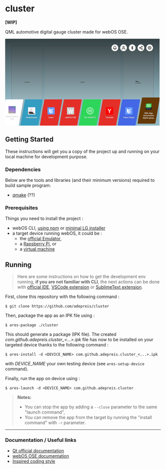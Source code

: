 # cluster

**[WIP]**

QML automotive digital gauge cluster made for webOS OSE.

![VM device screenshot](./capture.png)

## Getting Started

These instructions will get you a copy of the project up and running on your local machine for development purpose.

### Dependencies

Below are the tools and libraries (and their minimum versions) required to build sample program:

- [qmake](https://doc.qt.io/qt-5/qmake-manual.html) (??)

### Prerequisites

Things you need to install the project :

- webOS CLI, [using npm](https://www.webosose.org/docs/tools/sdk/cli/cli-user-guide/#installing-cli) or [minimal LG installer](https://webostv.developer.lge.com/sdk/installation/download-installer/)
- a target device running webOS, it could be :
	- the [official Emulator](https://webostv.developer.lge.com/sdk/tools/emulator/introduction-emulator/#InstallingEmul),
	- a [Rapsberry Pi](https://www.webosose.org/docs/guides/getting-started/hello-webos-ose/#real-device), or
	- a [virtual machine](https://www.webosose.org/docs/tools/sdk/emulator/virtualbox-emulator/emulator-user-guide/#setting-up-the-virtual-machine-in-virtualbox)

## Running

> Here are some instructions on how to get the development env running, **if you are not familiar with CLI**, the next actions can be done with [official IDE](https://webostv.developer.lge.com/sdk/tools/ide/), [VSCode extension](https://webostv.developer.lge.com/sdk/vs-code-extension/intro-vscode/) or [SublimeText extension](https://webostv.developer.lge.com/sdk/tools/sublime-text-plugin/).

First, clone this repository with the following command :

	$ git clone https://github.com/adepreis/cluster

Then, package the app as an IPK file using :

	$ ares-package ./cluster

This should generate a package (IPK file). The created _com.github.adepreis.cluster\_<...>.ipk_ file has now to be installed on your targeted device thanks to the following command :

	$ ares-install -d <DEVICE_NAME> com.github.adepreis.cluster_<...>.ipk

with _DEVICE_NAME_ your own testing device (see `ares-setup-device` command).

Finally, run the app on device using :

	$ ares-launch -d <DEVICE_NAME> com.github.adepreis.cluster

> **Notes:**
> 
> - You can stop the app by adding a `--close` parameter to the same "launch command",
> - You can remove the app from the target by running the "install command" with `-r` parameter.

<!--

---

### How it works

...

-->

---

### Documentation / Useful links

- [Qt official documentation](https://doc.qt.io/qt-5.12/qtquick-index.html)
- [webOS OSE documentation](https://www.webosose.org/docs/home/)
- [Inspired coding style](https://github.com/Furkanzmc/QML-Coding-Guide#cs-4-animations)
